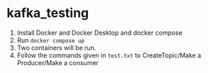 
# kafka_testing

1. Install Docker and Docker Desktop and docker compose
2. Run `docker compose up`
3. Two containers will be run.
4. Follow the commands given in `test.txt` to CreateTopic/Make a Producer/Make a consumer
